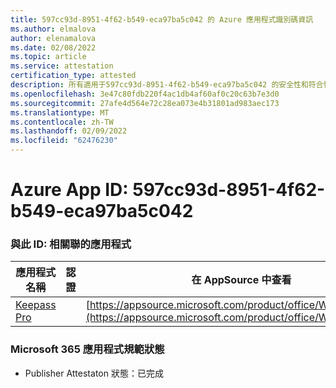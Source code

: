 ```yaml
---
title: 597cc93d-8951-4f62-b549-eca97ba5c042 的 Azure 應用程式識別碼資訊
ms.author: elmalova
author: elenamalova
ms.date: 02/08/2022
ms.topic: article
ms.service: attestation
certification_type: attested
description: 所有適用于597cc93d-8951-4f62-b549-eca97ba5c042 的安全性和符合性資訊資訊。
ms.openlocfilehash: 3e47c80fdb220f4ac1db4af60af0c20c63b7e3d0
ms.sourcegitcommit: 27afe4d564e72c28ea073e4b31801ad983aec173
ms.translationtype: MT
ms.contentlocale: zh-TW
ms.lasthandoff: 02/09/2022
ms.locfileid: "62476230"
---
```

# <a name="azure-app-id-597cc93d-8951-4f62-b549-eca97ba5c042"></a>Azure App ID: 597cc93d-8951-4f62-b549-eca97ba5c042


### <a name="apps-associated-with-this-id"></a>與此 ID: 相關聯的應用程式
| **應用程式名稱** | **認證** | **在 AppSource 中查看** |
|--------------|---------------|-----------------------|
| [Keepass Pro](https://docs.microsoft.com/microsoft-365-app-certification/forward/WA200003336) |  | [https://appsource.microsoft.com/product/office/WA200003336](https://appsource.microsoft.com/product/office/WA200003336) |

### <a name="microsoft-365-app-compliance-status"></a>Microsoft 365 應用程式規範狀態
- Publisher Attestaton 狀態：已完成
